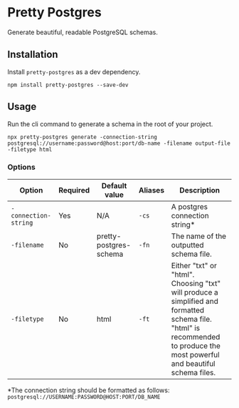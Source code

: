 # Pretty Postgres

Generate beautiful, readable PostgreSQL schemas.

## Installation

Install `pretty-postgres` as a dev dependency.

```
npm install pretty-postgres --save-dev
```

## Usage

Run the cli command to generate a schema in the root of your project.

```
npx pretty-postgres generate -connection-string postgresql://username:password@host:port/db-name -filename output-file -filetype html
```

### Options

| Option               | Required    | Default value          | Aliases     | Description |
| -------------------- | ----------- | ---------------------- | ----------- | ----------- |
| `-connection-string` | Yes         | N/A                    | `-cs`       | A postgres connection string* |
| `-filename`          | No          | pretty-postgres-schema | `-fn`       | The name of the outputted schema file. |
| `-filetype`          | No          | html                   | `-ft`       | Either "txt" or "html". Choosing "txt" will produce a simplified and formatted schema file. "html" is recommended to produce the most powerful and beautiful schema files. |

*The connection string should be formatted as follows: `postgresql://USERNAME:PASSWORD@HOST:PORT/DB_NAME`